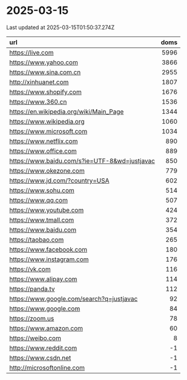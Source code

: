 # 2025-03-15

<!-- BEGIN -->
Last updated at 2025-03-15T01:50:37.274Z

url | doms
:- | -:
https://live.com | 5996
https://www.yahoo.com | 3866
https://www.sina.com.cn | 2955
http://xinhuanet.com | 1807
https://www.shopify.com | 1676
https://www.360.cn | 1536
https://en.wikipedia.org/wiki/Main_Page | 1344
https://www.wikipedia.org | 1060
https://www.microsoft.com | 1034
https://www.netflix.com | 890
https://www.office.com | 889
https://www.baidu.com/s?ie=UTF-8&wd=justjavac | 850
https://www.okezone.com | 779
https://www.jd.com/?country=USA | 602
https://www.sohu.com | 514
https://www.qq.com | 507
https://www.youtube.com | 424
https://www.tmall.com | 372
https://www.baidu.com | 354
https://taobao.com | 265
https://www.facebook.com | 180
https://www.instagram.com | 176
https://vk.com | 116
https://www.alipay.com | 114
https://panda.tv | 112
https://www.google.com/search?q=justjavac | 92
https://www.google.com | 84
https://zoom.us | 78
https://www.amazon.com | 60
https://weibo.com | 8
https://www.reddit.com | -1
https://www.csdn.net | -1
http://microsoftonline.com | -1
<!-- END -->
